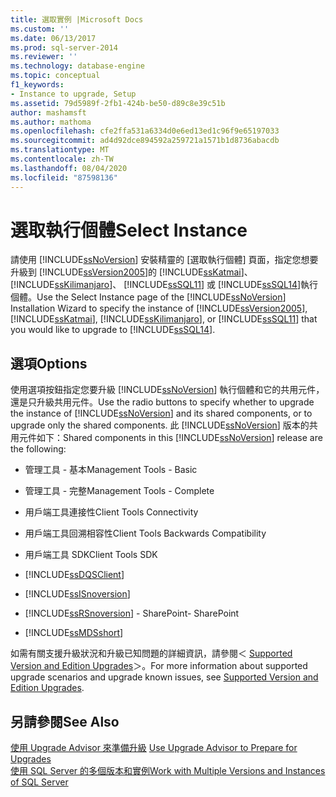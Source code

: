 ```yaml
---
title: 選取實例 |Microsoft Docs
ms.custom: ''
ms.date: 06/13/2017
ms.prod: sql-server-2014
ms.reviewer: ''
ms.technology: database-engine
ms.topic: conceptual
f1_keywords:
- Instance to upgrade, Setup
ms.assetid: 79d5989f-2fb1-424b-be50-d89c8e39c51b
author: mashamsft
ms.author: mathoma
ms.openlocfilehash: cfe2ffa531a6334d0e6ed13ed1c96f9e65197033
ms.sourcegitcommit: ad4d92dce894592a259721a1571b1d8736abacdb
ms.translationtype: MT
ms.contentlocale: zh-TW
ms.lasthandoff: 08/04/2020
ms.locfileid: "87598136"
---
```

# <a name="select-instance"></a><span data-ttu-id="c7b3f-102">選取執行個體</span><span class="sxs-lookup"><span data-stu-id="c7b3f-102">Select Instance</span></span>
  <span data-ttu-id="c7b3f-103">請使用 [!INCLUDE[ssNoVersion](../../includes/ssnoversion-md.md)] 安裝精靈的 [選取執行個體] 頁面，指定您想要升級到 [!INCLUDE[ssVersion2005](../../includes/ssversion2005-md.md)]的 [!INCLUDE[ssKatmai](../../includes/sskatmai-md.md)]、 [!INCLUDE[ssKilimanjaro](../../includes/sskilimanjaro-md.md)]、 [!INCLUDE[ssSQL11](../../includes/sssql11-md.md)] 或 [!INCLUDE[ssSQL14](../../includes/sssql14-md.md)]執行個體。</span><span class="sxs-lookup"><span data-stu-id="c7b3f-103">Use the Select Instance page of the [!INCLUDE[ssNoVersion](../../includes/ssnoversion-md.md)] Installation Wizard to specify the instance of [!INCLUDE[ssVersion2005](../../includes/ssversion2005-md.md)], [!INCLUDE[ssKatmai](../../includes/sskatmai-md.md)], [!INCLUDE[ssKilimanjaro](../../includes/sskilimanjaro-md.md)], or [!INCLUDE[ssSQL11](../../includes/sssql11-md.md)] that you would like to upgrade to [!INCLUDE[ssSQL14](../../includes/sssql14-md.md)].</span></span>  
  
## <a name="options"></a><span data-ttu-id="c7b3f-104">選項</span><span class="sxs-lookup"><span data-stu-id="c7b3f-104">Options</span></span>  
 <span data-ttu-id="c7b3f-105">使用選項按鈕指定您要升級 [!INCLUDE[ssNoVersion](../../includes/ssnoversion-md.md)] 執行個體和它的共用元件，還是只升級共用元件。</span><span class="sxs-lookup"><span data-stu-id="c7b3f-105">Use the radio buttons to specify whether to upgrade the instance of [!INCLUDE[ssNoVersion](../../includes/ssnoversion-md.md)] and its shared components, or to upgrade only the shared components.</span></span> <span data-ttu-id="c7b3f-106">此 [!INCLUDE[ssNoVersion](../../includes/ssnoversion-md.md)] 版本的共用元件如下：</span><span class="sxs-lookup"><span data-stu-id="c7b3f-106">Shared components in this [!INCLUDE[ssNoVersion](../../includes/ssnoversion-md.md)] release are the following:</span></span>  
  
-   <span data-ttu-id="c7b3f-107">管理工具 - 基本</span><span class="sxs-lookup"><span data-stu-id="c7b3f-107">Management Tools - Basic</span></span>  
  
-   <span data-ttu-id="c7b3f-108">管理工具 - 完整</span><span class="sxs-lookup"><span data-stu-id="c7b3f-108">Management Tools - Complete</span></span>  
  
-   <span data-ttu-id="c7b3f-109">用戶端工具連接性</span><span class="sxs-lookup"><span data-stu-id="c7b3f-109">Client Tools Connectivity</span></span>  
  
-   <span data-ttu-id="c7b3f-110">用戶端工具回溯相容性</span><span class="sxs-lookup"><span data-stu-id="c7b3f-110">Client Tools Backwards Compatibility</span></span>  
  
-   <span data-ttu-id="c7b3f-111">用戶端工具 SDK</span><span class="sxs-lookup"><span data-stu-id="c7b3f-111">Client Tools SDK</span></span>  
  
-   [!INCLUDE[ssDQSClient](../../includes/ssdqsclient-md.md)]  
  
-   [!INCLUDE[ssISnoversion](../../includes/ssisnoversion-md.md)]  
  
-   [!INCLUDE[ssRSnoversion](../../includes/ssrsnoversion-md.md)] <span data-ttu-id="c7b3f-112">- SharePoint</span><span class="sxs-lookup"><span data-stu-id="c7b3f-112">- SharePoint</span></span>  
  
-   [!INCLUDE[ssMDSshort](../../includes/ssmdsshort-md.md)]  
  
 <span data-ttu-id="c7b3f-113">如需有關支援升級狀況和升級已知問題的詳細資訊，請參閱＜ [Supported Version and Edition Upgrades](../../database-engine/install-windows/supported-version-and-edition-upgrades.md)＞。</span><span class="sxs-lookup"><span data-stu-id="c7b3f-113">For more information about supported upgrade scenarios and upgrade known issues, see [Supported Version and Edition Upgrades](../../database-engine/install-windows/supported-version-and-edition-upgrades.md).</span></span>  
  
## <a name="see-also"></a><span data-ttu-id="c7b3f-114">另請參閱</span><span class="sxs-lookup"><span data-stu-id="c7b3f-114">See Also</span></span>  
 <span data-ttu-id="c7b3f-115">[使用 Upgrade Advisor 來準備升級](../../../2014/sql-server/install/use-upgrade-advisor-to-prepare-for-upgrades.md) </span><span class="sxs-lookup"><span data-stu-id="c7b3f-115">[Use Upgrade Advisor to Prepare for Upgrades](../../../2014/sql-server/install/use-upgrade-advisor-to-prepare-for-upgrades.md) </span></span>  
 [<span data-ttu-id="c7b3f-116">使用 SQL Server 的多個版本和實例</span><span class="sxs-lookup"><span data-stu-id="c7b3f-116">Work with Multiple Versions and Instances of SQL Server</span></span>](../../../2014/sql-server/install/work-with-multiple-versions-and-instances-of-sql-server.md)  
  
  
